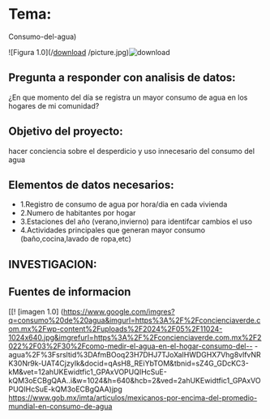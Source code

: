 # Tema:
Consumo-del-agua)


![Figura 1.0](/[download](https://github.com/user-attachments/assets/384dbd60-9456-4f60-8de4-e20997717599)
/picture.jpg)![download](https://github.com/user-attachments/assets/f00c6144-d33c-4ced-b1cb-d57a6930b97c)



## Pregunta a responder con analisis de datos:
¿En que momento del día se registra un mayor consumo de agua en los hogares de mi comunidad?
## Objetivo del proyecto:
hacer conciencia sobre el desperdicio y uso innecesario del consumo del agua 
## Elementos de datos necesarios:
- 1.Registro de consumo de agua por hora/dia en cada vivienda 
- 2.Numero de habitantes por hogar 
- 3.Estaciones del año (verano,invierno) para identifcar cambios el uso 
- 4.Actividades principales que generan mayor consumo (baño,cocina,lavado de ropa,etc)
## INVESTIGACION:

## Fuentes de informacion 
[[! [imagen 1.0] (https://www.google.com/imgres?q=consumo%20de%20agua&imgurl=https%3A%2F%2Fconcienciaverde.com.mx%2Fwp-content%2Fuploads%2F2024%2F05%2F11024-1024x640.jpg&imgrefurl=https%3A%2F%2Fconcienciaverde.com.mx%2F2022%2F03%2F30%2Fcomo-medir-el-agua-en-el-hogar-consumo-del-- -agua%2F%3Fsrsltid%3DAfmBOoq23H7DHJ7TJoXaIHWDGHX7Vhg8vlfvNRK30Nr9k-UAT4CjzyIk&docid=qAsH8_REiYbTOM&tbnid=sZ4G_GDcKC3-kM&vet=12ahUKEwidtfic1_GPAxVOPUQIHcSuE-kQM3oECBgQAA..i&w=1024&h=640&hcb=2&ved=2ahUKEwidtfic1_GPAxVOPUQIHcSuE-kQM3oECBgQAA)jpg
https://www.gob.mx/imta/articulos/mexicanos-por-encima-del-promedio-mundial-en-consumo-de-agua




